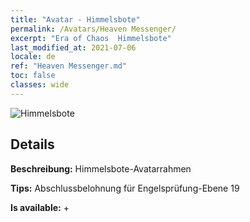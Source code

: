 ```yaml
---
title: "Avatar - Himmelsbote"
permalink: /Avatars/Heaven Messenger/
excerpt: "Era of Chaos  Himmelsbote"
last_modified_at: 2021-07-06
locale: de
ref: "Heaven Messenger.md"
toc: false
classes: wide
---
```

 ![Himmelsbote](/images/a/avatarFrame_43.png)

## Details

 **Beschreibung:** Himmelsbote-Avatarrahmen 

 **Tips:** Abschlussbelohnung für Engelsprüfung-Ebene 19 

 **Is available:**  + 

